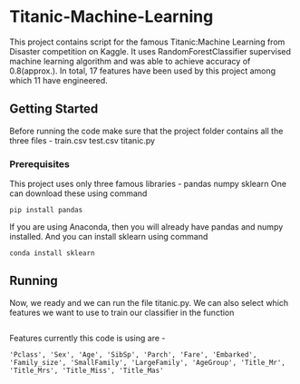 # Titanic-Machine-Learning
This project contains script for the famous Titanic:Machine Learning from Disaster competition on Kaggle.
It uses RandomForestClassifier supervised machine learning algorithm and was able to achieve accuracy of 0.8(approx.).
In total, 17 features have been used by this project among which 11 have engineered.

## Getting Started
Before running the code make sure that the project folder contains all the three files -
train.csv
test.csv
titanic.py

### Prerequisites 
This project uses only three famous libraries - 
pandas
numpy
sklearn
One can download these using command 

```
pip install pandas
```

If you are using Anaconda, then you will already have pandas and numpy installed. And you can install sklearn using command

```
conda install sklearn
```
## Running 
Now, we ready and we can run the file titanic.py. We can also select which features we want to use to train our classifier in the function

```getFeatures()
```

Features currently this code is using are -
```
'Pclass', 'Sex', 'Age', 'SibSp', 'Parch', 'Fare', 'Embarked', 'Family_size', 'SmallFamily', 'LargeFamily', 'AgeGroup', 'Title_Mr', 'Title_Mrs', 'Title_Miss', 'Title_Mas'
```

